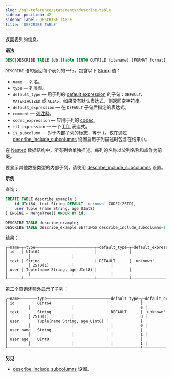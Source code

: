 ```yaml
---
slug: /sql-reference/statements/describe-table
sidebar_position: 42
sidebar_label: DESCRIBE TABLE
title: 'DESCRIBE TABLE'
---
```


返回表列的信息。

**语法**

``` sql
DESC|DESCRIBE TABLE [db.]table [INTO OUTFILE filename] [FORMAT format]
```

`DESCRIBE` 语句返回每个表列的一行，包含以下 [String](../../sql-reference/data-types/string.md) 值：

- `name` — 列名。
- `type` — 列类型。
- `default_type` — 用于列的 [default expression](/sql-reference/statements/create/table) 的子句：`DEFAULT`、`MATERIALIZED` 或 `ALIAS`。如果没有默认表达式，则返回空字符串。
- `default_expression` — 在 `DEFAULT` 子句后指定的表达式。
- `comment` — [列注释](/sql-reference/statements/alter/column#comment-column)。
- `codec_expression` — 应用于列的 [codec](/sql-reference/statements/create/table#column_compression_codec)。
- `ttl_expression` — 一个 [TTL](../../engines/table-engines/mergetree-family/mergetree.md#table_engine-mergetree-ttl) 表达式。
- `is_subcolumn` — 对于内部子列的标志，等于 `1`。仅在通过 [describe_include_subcolumns](../../operations/settings/settings.md#describe_include_subcolumns) 设置启用子列描述时包含在结果中。

在 [Nested](../../sql-reference/data-types/nested-data-structures/index.md) 数据结构中，所有列会单独描述。每列的名称以父列名称和点作为前缀。

要显示其他数据类型的内部子列，请使用 [describe_include_subcolumns](../../operations/settings/settings.md#describe_include_subcolumns) 设置。

**示例**

查询：

``` sql
CREATE TABLE describe_example (
    id UInt64, text String DEFAULT 'unknown' CODEC(ZSTD),
    user Tuple (name String, age UInt8)
) ENGINE = MergeTree() ORDER BY id;

DESCRIBE TABLE describe_example;
DESCRIBE TABLE describe_example SETTINGS describe_include_subcolumns=1;
```

结果：

``` text
┌─name─┬─type──────────────────────────┬─default_type─┬─default_expression─┬─comment─┬─codec_expression─┬─ttl_expression─┐
│ id   │ UInt64                        │              │                    │         │                  │                │
│ text │ String                        │ DEFAULT      │ 'unknown'          │         │ ZSTD(1)          │                │
│ user │ Tuple(name String, age UInt8) │              │                    │         │                  │                │
└──────┴───────────────────────────────┴──────────────┴────────────────────┴─────────┴──────────────────┴────────────────┘
```

第二个查询还额外显示了子列：

``` text
┌─name──────┬─type──────────────────────────┬─default_type─┬─default_expression─┬─comment─┬─codec_expression─┬─ttl_expression─┬─is_subcolumn─┐
│ id        │ UInt64                        │              │                    │         │                  │                │            0 │
│ text      │ String                        │ DEFAULT      │ 'unknown'          │         │ ZSTD(1)          │                │            0 │
│ user      │ Tuple(name String, age UInt8) │              │                    │         │                  │                │            0 │
│ user.name │ String                        │              │                    │         │                  │                │            1 │
│ user.age  │ UInt8                         │              │                    │         │                  │                │            1 │
└───────────┴───────────────────────────────┴──────────────┴────────────────────┴─────────┴──────────────────┴────────────────┴──────────────┘
```

**另见**

- [describe_include_subcolumns](../../operations/settings/settings.md#describe_include_subcolumns) 设置。
